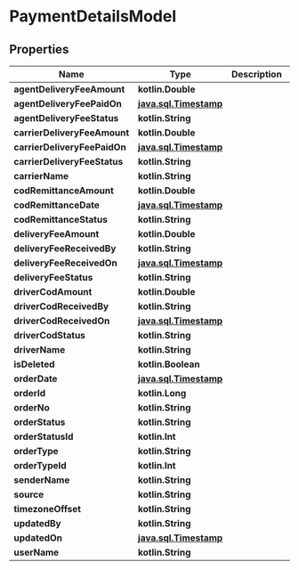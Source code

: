 
# PaymentDetailsModel

## Properties
Name | Type | Description | Notes
------------ | ------------- | ------------- | -------------
**agentDeliveryFeeAmount** | **kotlin.Double** |  |  [optional]
**agentDeliveryFeePaidOn** | [**java.sql.Timestamp**](java.sql.Timestamp.md) |  |  [optional]
**agentDeliveryFeeStatus** | **kotlin.String** |  |  [optional]
**carrierDeliveryFeeAmount** | **kotlin.Double** |  |  [optional]
**carrierDeliveryFeePaidOn** | [**java.sql.Timestamp**](java.sql.Timestamp.md) |  |  [optional]
**carrierDeliveryFeeStatus** | **kotlin.String** |  |  [optional]
**carrierName** | **kotlin.String** |  |  [optional]
**codRemittanceAmount** | **kotlin.Double** |  |  [optional]
**codRemittanceDate** | [**java.sql.Timestamp**](java.sql.Timestamp.md) |  |  [optional]
**codRemittanceStatus** | **kotlin.String** |  |  [optional]
**deliveryFeeAmount** | **kotlin.Double** |  |  [optional]
**deliveryFeeReceivedBy** | **kotlin.String** |  |  [optional]
**deliveryFeeReceivedOn** | [**java.sql.Timestamp**](java.sql.Timestamp.md) |  |  [optional]
**deliveryFeeStatus** | **kotlin.String** |  |  [optional]
**driverCodAmount** | **kotlin.Double** |  |  [optional]
**driverCodReceivedBy** | **kotlin.String** |  |  [optional]
**driverCodReceivedOn** | [**java.sql.Timestamp**](java.sql.Timestamp.md) |  |  [optional]
**driverCodStatus** | **kotlin.String** |  |  [optional]
**driverName** | **kotlin.String** |  |  [optional]
**isDeleted** | **kotlin.Boolean** |  |  [optional]
**orderDate** | [**java.sql.Timestamp**](java.sql.Timestamp.md) |  |  [optional]
**orderId** | **kotlin.Long** |  |  [optional]
**orderNo** | **kotlin.String** |  |  [optional]
**orderStatus** | **kotlin.String** |  |  [optional]
**orderStatusId** | **kotlin.Int** |  |  [optional]
**orderType** | **kotlin.String** |  |  [optional]
**orderTypeId** | **kotlin.Int** |  |  [optional]
**senderName** | **kotlin.String** |  |  [optional]
**source** | **kotlin.String** |  |  [optional]
**timezoneOffset** | **kotlin.String** |  |  [optional]
**updatedBy** | **kotlin.String** |  |  [optional]
**updatedOn** | [**java.sql.Timestamp**](java.sql.Timestamp.md) |  |  [optional]
**userName** | **kotlin.String** |  |  [optional]



